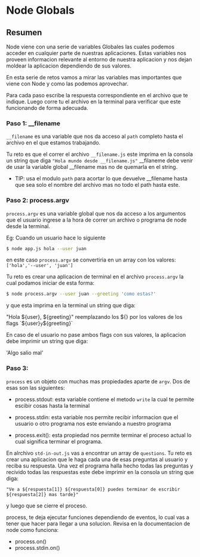 # Node Globals

## Resumen

Node viene con una serie de variables Globales las cuales podemos acceder en cualquier parte de nuestras aplicaciones. Estas variables nos proveen informacion relevante al entorno de nuestra aplicacion y nos dejan moldear la aplicacion dependiendo de sus valores.

En esta serie de retos vamos a mirar las variables mas importantes que viene con Node y como las podemos aprovechar.

Para cada paso escribe la respuesta correspondiente en el archivo que te indique. Luego corre tu el archivo en la terminal para verificar que este funcionando de forma adecuada.

### Paso 1: __filename

`__filename` es una variable que nos da acceso al `path` completo hasta el archivo en el que estamos trabajando.

Tu reto es que el correr el archivo `__filename.js` este imprima en la consola un string que diga `"Hola mundo desde __filename.js"` __filaneme debe venir de usar la variable global __filename mas no de quemarla en el string.

* TIP: usa el modulo `path` para acortar lo que devuelve __filename hasta que sea solo el nombre del archivo mas no todo el path hasta este.


### Paso 2: process.argv

`process.argv` es una variable global que nos da acceso a los argumentos que el usuario ingrese a la hora de correr un archivo o programa de node desde la terminal.

Eg: Cuando un usuario hace lo siguiente

``` bash
$ node app.js hola --user juan
```

en este caso `process.argv` se convertiria en un array con los valores: `['hola','--user', 'juan']`

Tu reto es crear una aplicacion de terminal en el archivo `process.argv` la cual podamos iniciar de esta forma:

``` bash
$ node process.argv --user juan --greeting 'como estas?'
```

y que esta imprima en la terminal un string que diga:

"Hola ${user}, ${greeting}"
reemplazando los ${} por los valores de los flags `${user}` y `${greeting}`

En caso de el usuario no pase ambos flags con sus valores, la aplicacion debe imprimir un string que diga:

'Algo salio mal'


### Paso 3:

`process` es un objeto con muchas mas propiedades aparte de `argv`. Dos de esas son las siguientes:

- process.stdout: esta variable contiene el metodo `write` la cual te permite escibir cosas hasta la terminal

- process.stdin: esta variable nos permite recibir informacion que el usuario o otro programa nos este enviando a nuestro programa

- process.exit(): esta propiedad nos permite terminar el proceso actual lo cual significa terminar el programa.

En alrchivo `std-in-out.js` vas a encontrar un array de `questions`. Tu reto es crear una aplicacion que le haga cada una de esas preguntas al usuario y reciba su respuesta. Una vez el programa halla hecho todas las preguntas y recivido todas las respuestas este debe imprimir en la consola un string que diga:

`"Ve a ${respuesta[1]} ${respuesta[0]} puedes terminar de escribir ${respuesta[2]} mas tarde}"`

y luego que se cierre el proceso.

process, te deja ejecutar funciones dependiendo de eventos, lo cual vas a tener que hacer para llegar a una solucion. Revisa en la documentacion de node como funciona:

- process.on()
- process.stdin.on()



